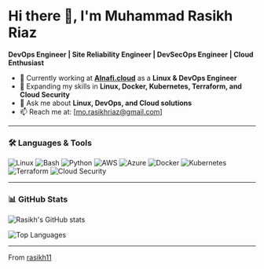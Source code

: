# Hi there 👋, I'm Muhammad Rasikh  Riaz

**DevOps Engineer | Site Reliability Engineer | DevSecOps Engineer | Cloud Enthusiast**  

- 🔭 Currently working at **[Alnafi.cloud](https://alnafi.cloud/)** as a **Linux & DevOps Engineer**  
- 🌱 Expanding my skills in **Linux, Docker, Kubernetes, Terraform, and Cloud Security**  
- 💬 Ask me about **Linux, DevOps, and Cloud solutions**  
- 📫 Reach me at: [mo.rasikhriaz@gmail.com]

---

### 🛠️ Languages & Tools  
![Linux](https://img.shields.io/badge/Linux-FCC624?logo=linux&logoColor=black)
![Bash](https://img.shields.io/badge/Bash_Scripting-4EAA25?logo=gnu-bash&logoColor=white)
![Python](https://img.shields.io/badge/Python-3776AB?logo=python&logoColor=white)
![AWS](https://img.shields.io/badge/AWS-232F3E?logo=amazon-aws&logoColor=white)
![Azure](https://img.shields.io/badge/Azure-0078D4?logo=microsoft-azure&logoColor=white)
![Docker](https://img.shields.io/badge/Docker-2496ED?logo=docker&logoColor=white)
![Kubernetes](https://img.shields.io/badge/Kubernetes-326CE5?logo=kubernetes&logoColor=white)
![Terraform](https://img.shields.io/badge/Terraform-844FBA?logo=terraform&logoColor=white)
![Cloud Security](https://img.shields.io/badge/Cloud_Security-FF6F00?logo=icloud&logoColor=white)

---

### 📊 GitHub Stats  
![Rasikh's GitHub stats](https://github-readme-stats.vercel.app/api?username=rasikh11&show_icons=true&theme=radical)  

![Top Languages](https://github-readme-stats.vercel.app/api/top-langs/?username=rasikh11&layout=compact&theme=radical)  

---

From [rasikh11](https://github.com/rasikh11)
